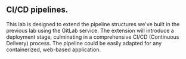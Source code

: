 ## CI/CD pipelines.

This lab is designed to extend the pipeline structures we've built in the previous lab using the GitLab service. The extension will introduce a deployment stage, culminating in a comprehensive CI/CD (Continuous Delivery) process. The pipeline could be easily adapted for any containerized, web-based application. 
